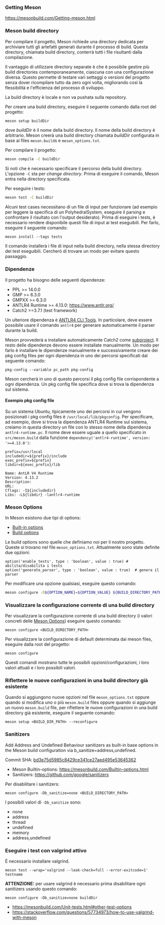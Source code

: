 ### Getting Meson
https://mesonbuild.com/Getting-meson.html
### Meson build directory
Per compilare il progetto, Meson richiede una directory dedicata per archiviare tutti gli artefatti generati durante
il processo di build. Questa directory, chiamata build directory, conterrà tutti i file risultanti dalla compilazione.

Il vantaggio di utilizzare directory separate è che è possibile gestire più build directories contemporaneamente,
ciascuna con una configurazione diversa. Questo permette di testare vari settaggi o versioni del progetto senza dover
ricompilare tutto da zero ogni volta, migliorando così la flessibilità e l'efficienza del processo di sviluppo.

La build directory è locale e non va pushata sulla repository.

Per creare una build directory, eseguire il seguente comando dalla root del progetto:
```sh
meson setup buildDir
```
dove _buildDir_ è il nome della build directory. Il nome della build directory è arbitrario.
Meson creerà una build directory chiamata _buildDir_ configurata in base ai files `meson.build`s e `meson_options.txt`.

Per compilare il progetto:
```sh
meson compile -C buildDir
```
Si noti che è necessario specificare il percorso della build directory. L'opzione `-C` sta per _change directory_. Prima
di eseguire il comando, Meson entra nella directory specificata.

Per eseguire i tests:
```sh
meson test -C buildDir
```
Alcuni test cases necessitano di un file di input per funzionare (ad esempio per leggere la specifica di un PolyhedralSystem,
eseguire il parsing e confrontare il risultato con l'output desiderato). Prima di eseguire i tests, è necessario rendere
disponibile questi file di input ai test eseguibili. Per farlo, eseguire il seguente comando:
```
meson install --tags tests
```
Il comando installerà i file di input nella build directory, nella stessa directory dei test eseguibili.
Cercherò di trovare un modo per evitare questo passaggio.

### Dipendenze
Il progetto ha bisogno delle seguenti dipendenze:
- PPL >= 14.0.0
- GMP >= 6.3.0
- GMPXX >= 6.3.0
- ANTLR4 Runtime >= 4.13.0: https://www.antlr.org/
- Catch2 >=3.7.1 (test framework)

Un ulteriore dipendenza è [ANTLR4 CLI Tools](https://github.com/antlr/antlr4-tools/blob/master/README.md). In particolare, deve essere possibile usare il comando `antlr4` per generare
automaticamente il parser durante la build.

Meson provvederà a installare automaticamente Catch2 come [subproject](https://mesonbuild.com/Subprojects.html).
Il resto delle dipendenze devono essere installate manualmente. Un modo per farlo è installare le dipendenze manualmente e successivamente
creare dei pkg config files per ogni dipendenza in uno dei percorsi specificati dal seguente comando:
```
pkg-config --variable pc_path pkg-config
```
Meson cercherà in uno di questo percorsi il pkg config file corrispondente a ogni dipendenza. Un pkg config file specifica
dove si trova la dipendenza sul sistema.
#### Esempio pkg config file
Su un sistema Ubuntu, tipicamente uno dei percorsi in cui vengono posizionati i pkg config files è `/usr/local/lib/pkgconfig`.
Per specificare, ad esempio, dove si trova la dipendenza ANTLR4 Runtime sul sistema, creiamo in questa directory un file
con lo stesso nome della dipendenza `antlr4-runtime.pc`. Il nome deve essere uguale a quello specificato in `src/meson.build`
dalla funzione `dependency('antlr4-runtime', version: '>=4.13.0')`:
```text
prefix=/usr/local
includedir=${prefix}/include
exec_prefix=${prefix}
libdir=${exec_prefix}/lib

Name: AntLR V4 Runtime
Version: 4.13.2
Description:
URL:
Cflags: -I${includedir}
Libs: -L${libdir} -lantlr4-runtime
```

### Meson Options
In Meson esistono due tipi di options:
- [Built-in options](https://mesonbuild.com/Builtin-options.html)
- [Build options](https://mesonbuild.com/Build-options.html)

Le build options sono quelle che definiamo noi per il nostro progetto. Queste si trovano nel file `meson_options.txt`.
Attualmente sono state definite due opzioni:
```meson
option('enable_tests', type : 'boolean', value : true) # abilita/disabilita i tests 
option('generate_parser', type : 'boolean', value : true)  # genera il parser
```

Per modificare una opzione qualsiasi, eseguire questo comando:
```sh
meson configure -D${OPTION_NAME}=${OPTION_VALUE} ${BUILD_DIRECTORY_PATH} 
```

### Visualizzare la configurazione corrente di una build directory
Per visualizzare la configurazione corrente di una build directory (i valori concreti delle [Meson Options](#meson-options)) eseguire questo comando:
```
meson configure <BUILD_DIRECTORY_PATH>
```
Per visualizzare la configurazione di default determinata dai meson files, eseguire dalla root del progetto:
```
meson configure
```
Questi comandi mostrano tutte le possibili opzioni/configurazioni, i loro valori attuali e i loro possibili valori.

### Riflettere le nuove configurazioni in una build directory già esistente
Quando si aggiungono nuove opzioni nel file `meson_options.txt` oppure quando si modifica uno o più `meson.build` files 
oppure quando si aggiunge un nuovo `meson.build` file, per riflettere le nuove configurazioni in una build directory
già esistente, eseguire il seguente comando:
```
meson setup <BUILD_DIR_PATH> --reconfigure
```
### Sanitizers
Add Address and Undefined Behaviour sanitizers as built-in base options in the Meson build configuration via b_sanitize=address,undefined.

Commit SHA: [bd3e75d5985c8429ce341ce27aed495e53645362](https://github.com/vtramo/rtl-mc/commit/bd3e75d5985c8429ce341ce27aed495e53645362)

- Meson Builtin-options: https://mesonbuild.com/Builtin-options.html
- Sanitizers: https://github.com/google/sanitizers

Per disabilitare i sanitizers:
```shell
meson configure -Db_sanitize=none <BUILD_DIRECTORY_PATH>
```
I possibili valori di `-Db_sanitize` sono:
- none
- address
- thread
- undefined
- memory
- address,undefined

### Eseguire i test con valgrind attivo
È necessario installare valgrind.
```shell
meson test --wrap='valgrind --leak-check=full --error-exitcode=1' testname
```
**ATTENZIONE:** per usare valgrind è necessario prima disabilitare ogni sanitizers usando questo comando:
```
meson configure -Db_sanitize=none buildDir
```
- https://mesonbuild.com/Unit-tests.html#other-test-options
- https://stackoverflow.com/questions/57734973/how-to-use-valgrind-with-meson